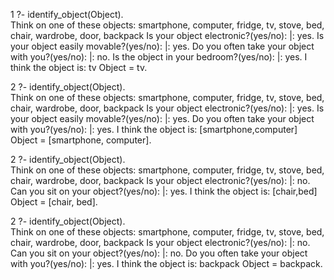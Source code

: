 1 ?- identify_object(Object).  
Think on one of these objects: smartphone, computer, fridge, tv, stove, bed, chair, wardrobe, door, backpack
Is your object electronic?(yes/no):
|: yes.
Is your object easily movable?(yes/no):
|: yes.
Do you often take your object with you?(yes/no):
|: no. 
Is the object in your bedroom?(yes/no):
|: yes.
I think the object is: tv
Object = tv.

2 ?- identify_object(Object).  
Think on one of these objects: smartphone, computer, fridge, tv, stove, bed, chair, wardrobe, door, backpack
Is your object electronic?(yes/no):
|: yes.
Is your object easily movable?(yes/no):
|: yes.
Do you often take your object with you?(yes/no):
|: yes.
I think the object is: [smartphone,computer]
Object = [smartphone, computer].

2 ?- identify_object(Object).  
Think on one of these objects: smartphone, computer, fridge, tv, stove, bed, chair, wardrobe, door, backpack
Is your object electronic?(yes/no):
|: no.
Can you sit on your object?(yes/no):
|: yes.
I think the object is: [chair,bed]
Object = [chair, bed].

2 ?- identify_object(Object).  
Think on one of these objects: smartphone, computer, fridge, tv, stove, bed, chair, wardrobe, door, backpack
Is your object electronic?(yes/no):
|: no.
Can you sit on your object?(yes/no):
|: no.
Do you often take your object with you?(yes/no):
|: yes.
I think the object is: backpack
Object = backpack.